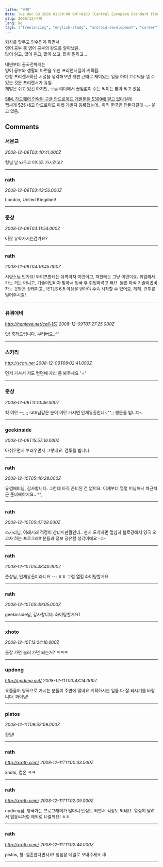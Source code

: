 ```yaml
---
title: "근황"
date: Tue Dec 09 2008 01:00:00 GMT+0100 (Central European Standard Time)
slug: 2008/12/근황
lang: ko
tags: ["freelancing", "english-study", "android-development", "career"]
---
```


퇴사를 앞두고 인수인계 하면서  
영어 공부 중 영어 공부의 왕도를 알아냈음.  
많이 읽고, 많이 듣고, 많이 쓰고, 많이 말하고...   

내년부터 출국전까지는   
영어 공부와 생활비 마련을 위한 프리랜서질이 계획됨.   
한창 프리랜서하던 시절을 생각해보면 개판 근태로 재미있는 일을 하며 고수익을 낼 수 있는 것은 프리랜서가 유일.   
개발은 쉬고 있긴 하지만, 구글 리더에서 끊임없이 주는 먹이는 받아 먹고 있음.  

[SIM, 하드웨어 언락된 구글 안드로이드 개발폰을 $399에 팔고 있다](http://www.engadget.com/2008/12/05/sim-hardware-unlocked-android-dev-phone-1-surfaces-for-399/)길래  
잽싸게 $25 내고 안드로이드 마켓 개발자 등록했는데.. 아직 한국은 안된다길래 -_- 울고 있음.

## Comments

### 서문교
*2008-12-09T03:40:41.000Z*

형님 날 놔두고 어디로 가시려고?

---

### rath
*2008-12-09T03:43:56.000Z*

London, United Kingdom!

---

### 준상
*2008-12-09T04:11:54.000Z*

어랏 유학가시는건가요?

---

### rath
*2008-12-09T04:19:45.000Z*

시링스님 반가요! 와이프한테는 유학이자 이민이고, 저한테는 그냥 이민이요. 취업해서 가는 거는 아니고, 기술이민비자 받아서 입국 후 취업하려고 해요. 물론 아직 기술이민비자는 못받은 상태이고.. IETLS 6.5 이상을 받아야 수속 시작할 수 있어요. 헤헤. 건투를 빌어주시길!

---

### 유겸애비
*http://hanjava.net/call-151*
*2008-12-09T07:27:25.000Z*

앗! 축하드립니다. 부러버요..^^

---

### 스카리
*http://scari.net*
*2008-12-09T08:02:41.000Z*

먼저 가셔서 저도 런던에 자리 좀 봐주세요 'ㅅ'

---

### 준상
*2008-12-09T11:10:46.000Z*

헉 이민 --;;;; rath님같은 분이 이민 가시면 인재유출인데~^^;; 행운을 빕니다~

---

### geekinside
*2008-12-09T15:57:16.000Z*

아쉬우면서 부러우면서 그렇네요. 건투를 빕니다.

---

### rath
*2008-12-10T05:46:28.000Z*

유겸애비님, 감사합니다. 그런데 아직 준비된 건 없어요. 이제부터 열혈 버닝해서 차근차근 준비해야지요.. ^^;

---

### rath
*2008-12-10T05:47:28.000Z*

스카리님, 이래저래 걱정이 산더미만큼인데.. 현지 도착하면 열심히 블로깅해서 영국 오고자 하는 프로그래머분들과 정보 공유할 생각이에요 -ㅁ-

---

### rath
*2008-12-10T05:48:40.000Z*

준상님, 인재유출이라니요 --; ㅎㅎ 그럼 열혈 화이팅할게요

---

### rath
*2008-12-10T05:49:05.000Z*

geekinside님, 감사합니다. 화이팅할게요1

---

### xhoto
*2008-12-10T13:24:10.000Z*

출장 가면 놀러 가면 되는거? ㅋㅋㅋ

---

### updong
*http://updong.net/*
*2008-12-11T00:43:14.000Z*

요즘들어 영국으로 가시는 분들이 주변에 많네요 계획하시는 일들 다 잘 되시기를 바랍니다. 화이팅!

---

### pistos
*2008-12-11T09:52:09.000Z*

홧팅!

---

### rath
*http://xrath.com/*
*2008-12-11T11:00:33.000Z*

xhoto, 컴온 ㅋㅋ

---

### rath
*http://xrath.com/*
*2008-12-11T11:02:09.000Z*

updong님, 영국가는 프로그래머가 많다니 안심도 되면서 걱정도 되네요. 열심히 달려서 업동씨처럼 해외로 나갈께요! ㅎㅎ

---

### rath
*http://xrath.com/*
*2008-12-11T11:02:44.000Z*

pistos, 형! 결혼한다면서요! 청첩장 메일로 보내주세요 :$

---
